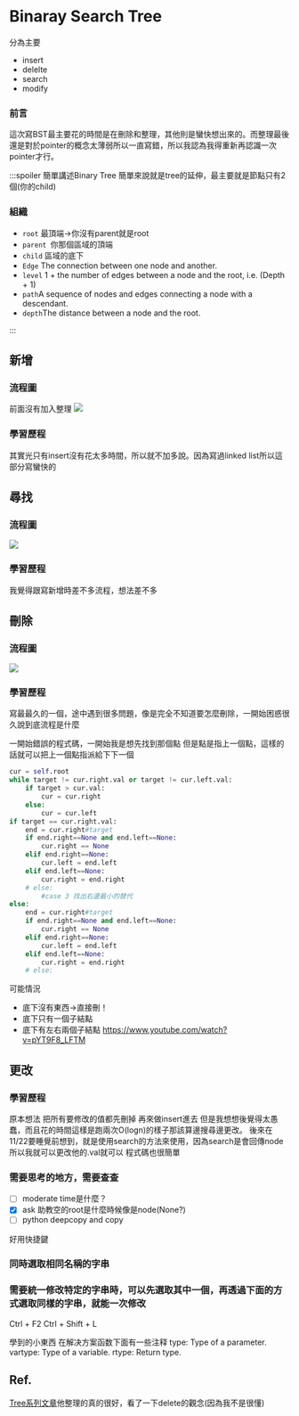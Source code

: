 # Binaray Search Tree
分為主要
- insert 
- delelte
- search
- modify 

### 前言
這次寫BST最主要花的時間是在刪除和整理，其他則是蠻快想出來的。而整理最後還是對於pointer的概念太薄弱所以一直寫錯，所以我認為我得重新再認識一次pointer才行。

:::spoiler 簡單講述Binary Tree
簡單來說就是tree的延伸，最主要就是節點只有2個(你的child)
### 組織
- `root` 最頂端->你沒有parent就是root
- `parent `你那個區域的頂端
- `child` 區域的底下
- `Edge` The connection between one node and another.
- `level` 1 + the number of edges between a node and the root, i.e. (Depth + 1)
- `path`A sequence of nodes and edges connecting a node with a descendant.
- `depth`The distance between a node and the root.

:::

## 新增
### 流程圖
前面沒有加入整理
![](https://i.imgur.com/6erN657.png)

### 學習歷程
其實光只有insert沒有花太多時間，所以就不加多說。因為寫過linked list所以這部分寫蠻快的


## 尋找
### 流程圖

![](https://i.imgur.com/uYEHqZo.png)

### 學習歷程
我覺得跟寫新增時差不多流程，想法差不多
## 刪除
### 流程圖
![](https://i.imgur.com/obFtWkT.png)
### 學習歷程
寫最最久的一個，途中遇到很多問題，像是完全不知道要怎麼刪除，一開始困惑很久說到底流程是什麼

一開始錯誤的程式碼，一開始我是想先找到那個點
但是點是指上一個點，這樣的話就可以把上一個點指派給下下一個
```python
cur = self.root
while target != cur.right.val or target != cur.left.val:
    if target > cur.val:
        cur = cur.right
    else:
        cur = cur.left
if target == cur.right.val:
    end = cur.right#target
    if end.right==None and end.left==None:
        cur.right == None
    elif end.right==None:
        cur.left = end.left
    elif end.left==None:
        cur.right = end.right
    # else:
        #case 3 找出右邊最小的替代
else:
    end = cur.right#target
    if end.right==None and end.left==None:
        cur.right == None
    elif end.right==None:
        cur.left = end.left
    elif end.left==None:
        cur.right = end.right
    # else:

```
可能情況
- 底下沒有東西->直接刪！
- 底下只有一個子結點
- 底下有左右兩個子結點
https://www.youtube.com/watch?v=pYT9F8_LFTM

## 更改
### 學習歷程
原本想法
把所有要修改的值都先刪掉 再來做insert進去
但是我想想後覺得太愚蠢，而且花的時間這樣是跑兩次O(logn)的樣子那該算邊搜尋邊更改。
後來在11/22要睡覺前想到，就是使用search的方法來使用，因為search是會回傳node所以我就可以更改他的.val就可以
程式碼也很簡單




### 需要思考的地方，需要查查
- [ ] moderate time是什麼？
- [x] ask 助教空的root是什麼時候像是node(None?)
- [ ] python deepcopy and copy

好用快捷鍵
### 同時選取相同名稱的字串
###  需要統一修改特定的字串時，可以先選取其中一個，再透過下面的方式選取同樣的字串，就能一次修改
Ctrl + F2
Ctrl + Shift + L

學到的小東西
在解决方案函数下面有一些注释
type:    Type of a parameter.
vartype: Type of a variable. 
rtype:   Return type. 

## Ref.

[Tree系列文章](http://alrightchiu.github.io/SecondRound/mu-lu-yan-suan-fa-yu-zi-liao-jie-gou.html)他整理的真的很好，看了一下delete的觀念(因為我不是很懂)





